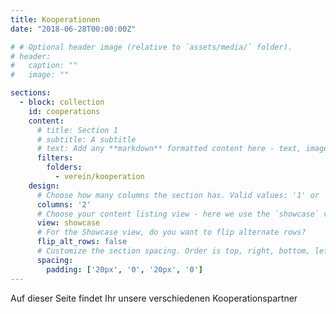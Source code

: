 ```yaml
---
title: Kooperationen
date: "2018-06-28T00:00:00Z"

# # Optional header image (relative to `assets/media/` folder).
# header:
#   caption: ""
#   image: ""

sections:
  - block: collection
    id: cooperations
    content:
      # title: Section 1
      # subtitle: A subtitle
      # text: Add any **markdown** formatted content here - text, images, videos, galleries - and even HTML code!
      filters:
        folders:
          - verein/kooperation
    design:
      # Choose how many columns the section has. Valid values: '1' or '2'.
      columns: '2'
      # Choose your content listing view - here we use the `showcase` view
      view: showcase
      # For the Showcase view, do you want to flip alternate rows?
      flip_alt_rows: false
      # Customize the section spacing. Order is top, right, bottom, left.
      spacing:
        padding: ['20px', '0', '20px', '0']
---
```


Auf dieser Seite findet Ihr unsere verschiedenen Kooperationspartner<br />
<br />



